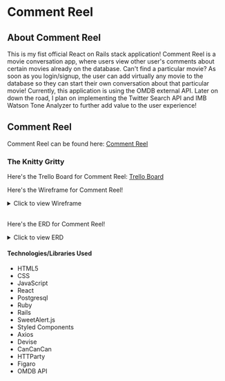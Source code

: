 # Comment Reel

## About Comment Reel
This is my fist official React on Rails stack application! Comment Reel is a movie conversation app, where users view other user's comments about certain movies already on the database. Can't find a particular movie? As soon as you login/signup, the user can add virtually any movie to the database so they can start their own conversation about that particular movie! Currently, this application is using the OMDB external API. Later on down the road, I plan on implementing the Twitter Search API and IMB Watson Tone Analyzer to further add value to the user experience!


## Comment Reel
Comment Reel can be found here: [Comment Reel](https://comment-reels.herokuapp.com/ "Comment Reel")


### The Knitty Gritty

Here's the Trello Board for Comment Reel: [Trello Board](https://trello.com/b/fseQS739/comment-reel "Trello Board")

Here's the Wireframe for Comment Reel!
<details>
  <summary>Click to view Wireframe</summary>
  
  ![Wireframe for Comment Reel](https://i.imgur.com/zMJALQj.png "WireFrame")
  <br>
  *The red objects in the wireframe are my reach goals, which I definitely plan on completing very soon!*

</details>
<br>

Here's the ERD for Comment Reel!
<details>
  <summary>Click to view ERD</summary>
  
![ERD for Comment Reel](https://i.imgur.com/m7KL15z.png "ERD")
<br>
*The red Twitter Model is a stretch goal, which I am planning on completing very soon!*

</details>

#### Technologies/Libraries Used
* HTML5
* CSS
* JavaScript
* React
* Postgresql
* Ruby
* Rails
* SweetAlert.js
* Styled Components
* Axios
* Devise
* CanCanCan
* HTTParty
* Figaro
* OMDB API


